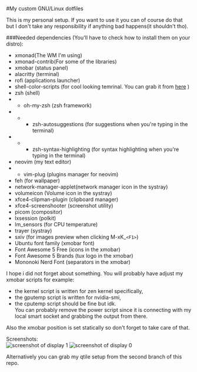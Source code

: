 #My custom GNU/Linux dotfiles

This is my personal setup. If you want to use it you can of course do that but I don't take any responsibility if anything bad happens(it shouldn't tho).

###Needed dependencies (You'll have to check how to install them on your distro):  

- xmonad(The WM I'm using)  
- xmonad-contrib(For some of the libraries)  
- xmobar (status panel)  
- alacritty (terminal)  
- rofi (applications launcher)  
- shell-color-scripts (for cool looking temrinal. You can grab it from [here](https://gitlab.com/dwt1/shell-color-scripts) )  
- zsh (shell)  
- - oh-my-zsh (zsh framework)
- - - zsh-autosuggestions (for suggestions when you're typing in the terminal)
- - - zsh-syntax-highlighting (for syntax highlighting when you're typing in the terminal)
- neovim (my text editor)
- - vim-plug (plugins manager for neovim)
- feh (for wallpaper)
- network-manager-applet(network manager icon in the systray)
- volumeicon (Volume icon in the systray)
- xfce4-clipman-plugin (clipboard manager)
- xfce4-screenshooter (screenshot utility)
- picom (compositor)
- lxsession (polkit)
- lm_sensors (for CPU temperature)
- trayer (systray)
- sxiv (for images preview when clicking M-xK_`<F1>`)
- Ubuntu font family (xmobar font)
- Font Awesome 5 Free (icons in the xmobar)
- Font Awesome 5 Brands (tux logo in the xmobar)
- Mononoki Nerd Font (separators in the xmobar)

I hope i did not forget about something. You will probably have adjust my xmobar scripts for example:  
- the kernel script is written for zen kernel specifically,  
- the gputemp script is written for nvidia-smi,  
- the cputemp script should be fine but idk.  
You can probably remove the power script since it is connecting with my local smart socket and grabbing the output from there.

Also the xmobar position is set statically so don't forget to take care of that.

Screenshots:  
![screenshot of display 1](https://i.imgur.com/zKEMvzn.png)
![screenshot of display 0](https://i.imgur.com/sgiaR4n.png)
  
Alternatively you can grab my qtile setup from the second branch of this repo.
